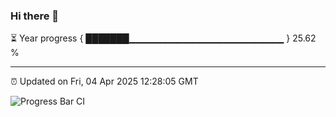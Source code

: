 ### Hi there 👋

⏳ Year progress { ███████▁▁▁▁▁▁▁▁▁▁▁▁▁▁▁▁▁▁▁▁▁▁▁ } 25.62 %

---

⏰ Updated on Fri, 04 Apr 2025 12:28:05 GMT

![Progress Bar CI](https://github.com/liununu/liununu/workflows/Progress%20Bar%20CI/badge.svg)
